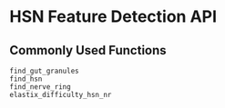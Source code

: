 # HSN Feature Detection API

## Commonly Used Functions
```@docs
find_gut_granules
find_hsn
find_nerve_ring
elastix_difficulty_hsn_nr
```
